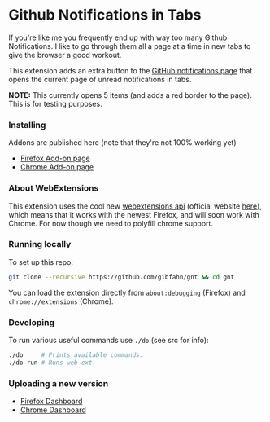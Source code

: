 # Github Notifications in Tabs

If you're like me you frequently end up with way too many Github Notifications.
I like to go through them all a page at a time in new tabs to give the browser a
good workout.

This extension adds an extra button to the [GitHub notifications
page](https://github.com/notifications) that opens the current page of
unread notifications in tabs.

**NOTE:** This currently opens 5 items (and adds a red border to the page). This
is for testing purposes.

### Installing

Addons are published here (note that they're not 100% working yet)

- [Firefox Add-on page][]
- [Chrome Add-on page][]

### About WebExtensions

This extension uses the cool new [webextensions api][] (official website
[here][browser extensions]), which means that it works with the newest Firefox,
and will soon work with Chrome. For now though we need to polyfill chrome
support.

### Running locally

To set up this repo:

```bash
git clone --recursive https://github.com/gibfahn/gnt && cd gnt
```

You can load the extension directly from `about:debugging` (Firefox) and
`chrome://extensions` (Chrome).

### Developing

To run various useful commands use `./do` (see src for info):

```bash
./do     # Prints available commands.
./do run # Runs web-ext.
```

### Uploading a new version

- [Firefox Dashboard][]
- [Chrome Dashboard][]

[Firefox Add-on page]: https://addons.mozilla.org/en-GB/firefox/addon/github-notifications-in-tabs/
[Chrome Add-on page]: https://chrome.google.com/webstore/detail/github-notifications-in-t/mcccfglfeaibmhkbnkgdkkhoakjdafdf
[webextensions api]: https://developer.mozilla.org/en-US/Add-ons/WebExtensions
[browser extensions]: https://browserext.github.io/browserext/
[Firefox Dashboard]: https://addons.mozilla.org/en-GB/developers/addon/github-notifications-in-tabs/
[Chrome Dashboard]: https://chrome.google.com/webstore/developer/dashboard
